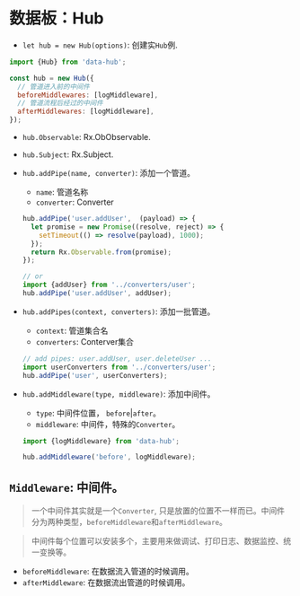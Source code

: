 # 数据板：Hub

- `let hub = new Hub(options)`: 创建实`Hub`例.

```js
import {Hub} from 'data-hub';

const hub = new Hub({
  // 管道进入前的中间件
  beforeMiddlewares: [logMiddleware],
  // 管道流程后经过的中间件
  afterMiddlewares: [logMiddleware],
});
```

- `hub.Observable`: Rx.ObObservable.
- `hub.Subject`: Rx.Subject.

- `hub.addPipe(name, converter)`: 添加一个管道。

  - `name`: 管道名称
  - `converter`: Converter

  ```js
  hub.addPipe('user.addUser',  (payload) => {
    let promise = new Promise((resolve, reject) => {
      setTimeout(() => resolve(payload), 1000);
    });
    return Rx.Observable.from(promise);
  });

  // or
  import {addUser} from '../converters/user';
  hub.addPipe('user.addUser', addUser);
  ```

- `hub.addPipes(context, converters)`: 添加一批管道。

  - `context`: 管道集合名
  - `converters`: Conterver集合

  ```js
  // add pipes: user.addUser, user.deleteUser ...
  import userConverters from '../converters/user';
  hub.addPipe('user', userConverters);
  ```

- `hub.addMiddleware(type, middleware)`: 添加中间件。

  - `type`: 中间件位置， `before`|`after`。
  - `middleware`: 中间件，特殊的`Converter`。

  ```js
  import {logMiddleware} from 'data-hub';

  hub.addMiddleware('before', logMiddleware);
  ```

## `Middleware`: 中间件。

> 一个中间件其实就是一个`Converter`, 只是放置的位置不一样而已。中间件分为两种类型，`beforeMiddleware`和`afterMiddleware`。

> 中间件每个位置可以安装多个，主要用来做调试、打印日志、数据监控、统一变换等。

- `beforeMiddleware`: 在数据流入管道的时候调用。
- `afterMiddleware`: 在数据流出管道的时候调用。
